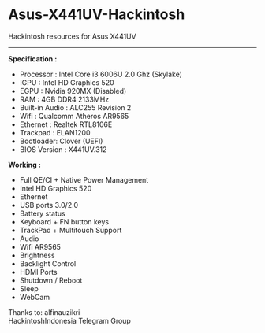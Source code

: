 # Asus-X441UV-Hackintosh

Hackintosh resources for Asus X441UV


-------
**Specification :**

 - Processor : Intel Core i3 6006U 2.0 Ghz (Skylake)
 - IGPU : Intel HD Graphics 520
 - EGPU : Nvidia 920MX (Disabled)
 - RAM : 4GB DDR4 2133MHz
 - Built-in Audio : ALC255 Revision 2
 - Wifi : Qualcomm Atheros AR9565
 - Ethernet : Realtek RTL8106E
 - Trackpad : ELAN1200
 - Bootloader: Clover (UEFI)
 - BIOS Version : X441UV.312
 

**Working :**

 - Full QE/CI + Native Power Management
 - Intel HD Graphics 520
 - Ethernet
 - USB ports 3.0/2.0
 - Battery status
 - Keyboard + FN button keys
 - TrackPad + Multitouch Support
 - Audio
 - Wifi AR9565
 - Brightness
 - Backlight Control
 - HDMI Ports
 - Shutdown / Reboot
 - Sleep
 - WebCam
 

Thanks to:
alfinauzikri<br />
HackintoshIndonesia Telegram Group<br />
